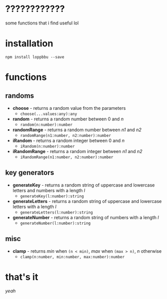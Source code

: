 # ????????????

some functions that i find useful lol

# installation

`npm install loppbbu --save`

# functions

## randoms

* **choose** - returns a random value from the parameters
    * `choose(...values:any):any`
* **random** - returns a random number between 0 and *n*
    * `random(n:number):number`
* **randomRange** - returns a random number between *n1* and *n2*
    * `randomRange(n1:number, n2:number):number`
* **iRandom** - returns a random integer between 0 and *n*
    * `iRandom(n:number):number`
* **iRandomRange** - returns a random integer between *n1* and *n2*
    * `iRandomRange(n1:number, n2:number):number`

## key generators

* **generateKey** - returns a random string of uppercase and lowercase letters and numbers with a length *l*
    * `generateKey(l:number):string`
* **generateLetters** - returns a random string of uppercase and lowercase letters with a length  *l*
    * `generateLetters(l:number):string`
* **generateNumber** - returns a random string of numbers with a length *l*
    * `generateNumber(l:number):string`

## misc

* **clamp** - returns *min* when `(n < min)`, *max* when `(max > n)`, *n* otherwise
    * `clamp(n:number, min:number, max:number):number`

# that's it

*yeah*